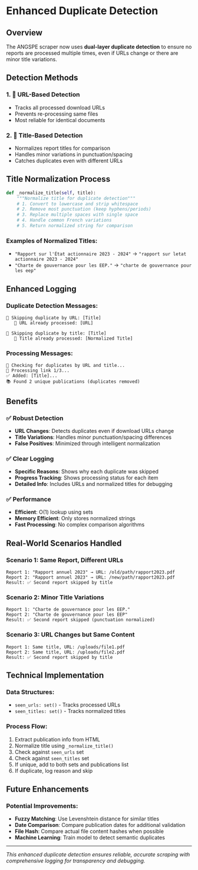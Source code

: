 # Enhanced Duplicate Detection

## Overview
The ANGSPE scraper now uses **dual-layer duplicate detection** to ensure no reports are processed multiple times, even if URLs change or there are minor title variations.

## Detection Methods

### 1. 🔗 **URL-Based Detection**
- Tracks all processed download URLs
- Prevents re-processing same files
- Most reliable for identical documents

### 2. 📝 **Title-Based Detection**
- Normalizes report titles for comparison
- Handles minor variations in punctuation/spacing
- Catches duplicates even with different URLs

## Title Normalization Process

```python
def _normalize_title(self, title):
    """Normalize title for duplicate detection"""
    # 1. Convert to lowercase and strip whitespace
    # 2. Remove most punctuation (keep hyphens/periods)
    # 3. Replace multiple spaces with single space
    # 4. Handle common French variations
    # 5. Return normalized string for comparison
```

### Examples of Normalized Titles:
- `"Rapport sur l'État actionnaire 2023 - 2024"` → `"rapport sur letat actionnaire 2023 - 2024"`
- `"Charte de gouvernance pour les EEP."` → `"charte de gouvernance pour les eep"`

## Enhanced Logging

### Duplicate Detection Messages:
```
🔄 Skipping duplicate by URL: [Title]
   📎 URL already processed: [URL]

🔄 Skipping duplicate by title: [Title]
   📝 Title already processed: [Normalized Title]
```

### Processing Messages:
```
🔄 Checking for duplicates by URL and title...
📄 Processing link 1/3...
✅ Added: [Title]...
📚 Found 2 unique publications (duplicates removed)
```

## Benefits

### ✅ **Robust Detection**
- **URL Changes**: Detects duplicates even if download URLs change
- **Title Variations**: Handles minor punctuation/spacing differences
- **False Positives**: Minimized through intelligent normalization

### ✅ **Clear Logging**
- **Specific Reasons**: Shows why each duplicate was skipped
- **Progress Tracking**: Shows processing status for each item
- **Detailed Info**: Includes URLs and normalized titles for debugging

### ✅ **Performance**
- **Efficient**: O(1) lookup using sets
- **Memory Efficient**: Only stores normalized strings
- **Fast Processing**: No complex comparison algorithms

## Real-World Scenarios Handled

### Scenario 1: Same Report, Different URLs
```
Report 1: "Rapport annuel 2023" → URL: /old/path/rapport2023.pdf
Report 2: "Rapport annuel 2023" → URL: /new/path/rapport2023.pdf
Result: ✅ Second report skipped by title
```

### Scenario 2: Minor Title Variations
```
Report 1: "Charte de gouvernance pour les EEP."
Report 2: "Charte de gouvernance pour les EEP"
Result: ✅ Second report skipped (punctuation normalized)
```

### Scenario 3: URL Changes but Same Content
```
Report 1: Same title, URL: /uploads/file1.pdf
Report 2: Same title, URL: /uploads/file2.pdf  
Result: ✅ Second report skipped by title
```

## Technical Implementation

### Data Structures:
- `seen_urls: set()` - Tracks processed URLs
- `seen_titles: set()` - Tracks normalized titles

### Process Flow:
1. Extract publication info from HTML
2. Normalize title using `_normalize_title()`
3. Check against `seen_urls` set
4. Check against `seen_titles` set
5. If unique, add to both sets and publications list
6. If duplicate, log reason and skip

## Future Enhancements

### Potential Improvements:
- **Fuzzy Matching**: Use Levenshtein distance for similar titles
- **Date Comparison**: Compare publication dates for additional validation
- **File Hash**: Compare actual file content hashes when possible
- **Machine Learning**: Train model to detect semantic duplicates

---

*This enhanced duplicate detection ensures reliable, accurate scraping with comprehensive logging for transparency and debugging.*
